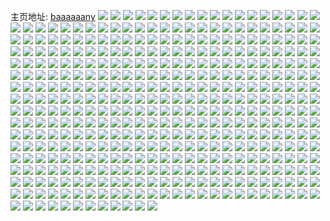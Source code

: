 主页地址: [baaaaaany](https://weibo.com/u/5284407558) 
![](https://wx4.sinaimg.cn/mw2000/005LCPNYly1gpu114r7prj32c03407wp.jpg) 
![](https://wx4.sinaimg.cn/mw2000/005LCPNYly1gpu13rgv1bj32c0340b2i.jpg) 
![](https://wx4.sinaimg.cn/mw2000/005LCPNYly1gpu17jlnf6j32c03401l5.jpg) 
![](https://wx4.sinaimg.cn/mw2000/005LCPNYly1gpu18skiz1j32c0340he4.jpg) 
![](https://wx4.sinaimg.cn/mw2000/005LCPNYly1gpu16s9dpuj31w02io7wm.jpg) 
![](https://wx4.sinaimg.cn/mw2000/005LCPNYly1gpu18xk05uj32c0340x6u.jpg) 
![](https://wx4.sinaimg.cn/mw2000/005LCPNYly1gpu14azef4j31o928cx6t.jpg) 
![](https://wx4.sinaimg.cn/mw2000/005LCPNYly1gptpv7hurwj32c0340x6r.jpg) 
![](https://wx4.sinaimg.cn/mw2000/005LCPNYly1gptpvnq3f5j32c0340x6q.jpg) 
![](https://wx4.sinaimg.cn/mw2000/005LCPNYly1gptpvka53oj32c0340npf.jpg) 
![](https://wx4.sinaimg.cn/mw2000/005LCPNYly1gptpvgyezjj32c0340u0y.jpg) 
![](https://wx4.sinaimg.cn/mw2000/005LCPNYly1gptpvyenr0j32c0340qv5.jpg) 
![](https://wx4.sinaimg.cn/mw2000/005LCPNYly1gptpvaog21j32c03401kz.jpg) 
![](https://wx4.sinaimg.cn/mw2000/005LCPNYly1gptpvqupqbj32c0340x6q.jpg) 
![](https://wx4.sinaimg.cn/mw2000/005LCPNYly1gptpve6cqgj32c0340e82.jpg) 
![](https://wx4.sinaimg.cn/mw2000/005LCPNYly1gptpvvpdraj32c03401kz.jpg) 
![](https://wx4.sinaimg.cn/mw2000/005LCPNYly1gpsazihy7hj32c03404qt.jpg) 
![](https://wx4.sinaimg.cn/mw2000/005LCPNYly1gpsayz3tnxj32c0340npe.jpg) 
![](https://wx4.sinaimg.cn/mw2000/005LCPNYly1gpsazsyctgj32c0340kjo.jpg) 
![](https://wx4.sinaimg.cn/mw2000/005LCPNYly1gpsaz3zb0pj32c0340kjo.jpg) 
![](https://wx4.sinaimg.cn/mw2000/005LCPNYly1gpsazufhdbj321m2q5k2r.jpg) 
![](https://wx4.sinaimg.cn/mw2000/005LCPNYly1gpsaz8vu5fj32c0340kjo.jpg) 
![](https://wx4.sinaimg.cn/mw2000/005LCPNYly1gpsazd8bxzj32c03404qs.jpg) 
![](https://wx4.sinaimg.cn/mw2000/005LCPNYly1gpsazo012aj32c0340qva.jpg) 
![](https://wx4.sinaimg.cn/mw2000/005LCPNYly1gpsayvc6z5j32c03401l1.jpg) 
![](https://wx4.sinaimg.cn/mw2000/005LCPNYly1gphy8z0oypj31n126qu0x.jpg) 
![](https://wx4.sinaimg.cn/mw2000/005LCPNYly1gphy950mmlj31w02ioqv6.jpg) 
![](https://wx4.sinaimg.cn/mw2000/005LCPNYly1gphy929avlj31w02iob2b.jpg) 
![](https://wx4.sinaimg.cn/mw2000/005LCPNYly1gphy9ebkg0j32c0340b2a.jpg) 
![](https://wx4.sinaimg.cn/mw2000/005LCPNYly1gphy9n4qytj32c03404qp.jpg) 
![](https://wx4.sinaimg.cn/mw2000/005LCPNYly1gphy9hjyzpj32c03404qr.jpg) 
![](https://wx4.sinaimg.cn/mw2000/005LCPNYly1gphy9l1gecj31w02io7wi.jpg) 
![](https://wx4.sinaimg.cn/mw2000/005LCPNYly1gphy9ba8vej32c03404qr.jpg) 
![](https://wx4.sinaimg.cn/mw2000/005LCPNYly1gphy97r7vkj31w02ioe82.jpg) 
![](https://wx4.sinaimg.cn/mw2000/005LCPNYly1gpezu4y60rj31w02ioe83.jpg) 
![](https://wx4.sinaimg.cn/mw2000/005LCPNYly1gpezu1caebj31lt253hdu.jpg) 
![](https://wx4.sinaimg.cn/mw2000/005LCPNYly1gpezy9tpmqj31w02iou0z.jpg) 
![](https://wx4.sinaimg.cn/mw2000/005LCPNYly1gpezu928xxj31w02io4qq.jpg) 
![](https://wx4.sinaimg.cn/mw2000/005LCPNYly1gpezu2s4wpj31w02io7wi.jpg) 
![](https://wx4.sinaimg.cn/mw2000/005LCPNYly1gpezu7mukwj31w02iokjm.jpg) 
![](https://wx4.sinaimg.cn/mw2000/005LCPNYly1gpezu6fhikj31jd21tb2a.jpg) 
![](https://wx4.sinaimg.cn/mw2000/005LCPNYly1gpezzicnzhj31vz2iokjl.jpg) 
![](https://wx4.sinaimg.cn/mw2000/005LCPNYly1gpezudxyqaj32c0340kjl.jpg) 
![](https://wx4.sinaimg.cn/mw2000/005LCPNYly1gp80mizt5sj32c0340gup.jpg) 
![](https://wx4.sinaimg.cn/mw2000/005LCPNYly1gp80mjuzibj324m2u57lp.jpg) 
![](https://wx4.sinaimg.cn/mw2000/005LCPNYly1gp80mic1vhj31lz1xkaw5.jpg) 
![](https://wx4.sinaimg.cn/mw2000/005LCPNYly1gp80mhej6aj32c0340x6r.jpg) 
![](https://wx4.sinaimg.cn/mw2000/005LCPNYly1gp3ixoo5vaj32c03407wi.jpg) 
![](https://wx4.sinaimg.cn/mw2000/005LCPNYly1gp3iyig8fxj32c0340e81.jpg) 
![](https://wx4.sinaimg.cn/mw2000/005LCPNYly1gp3ixz0effj32c0340qv5.jpg) 
![](https://wx4.sinaimg.cn/mw2000/005LCPNYly1gp3iz8qqz6j32c0340u0x.jpg) 
![](https://wx4.sinaimg.cn/mw2000/005LCPNYly1gp3ix031c5j32c03404qq.jpg) 
![](https://wx4.sinaimg.cn/mw2000/005LCPNYly1gp3iyp9hfpj32c03401kx.jpg) 
![](https://wx4.sinaimg.cn/mw2000/005LCPNYly1gp3iyatsn7j32c03404qq.jpg) 
![](https://wx4.sinaimg.cn/mw2000/005LCPNYly1gp3iywoxj4j32c03401kx.jpg) 
![](https://wx4.sinaimg.cn/mw2000/005LCPNYly1gp3ixbck37j32c0340npd.jpg) 
![](https://wx4.sinaimg.cn/mw2000/005LCPNYly1gp28wdfn52j32c0340kjl.jpg) 
![](https://wx4.sinaimg.cn/mw2000/005LCPNYly1gp28zp2bxij32c0340b29.jpg) 
![](https://wx4.sinaimg.cn/mw2000/005LCPNYly1gp28zgw24oj32122pf4qp.jpg) 
![](https://wx4.sinaimg.cn/mw2000/005LCPNYly1gp28zso1i5j32c03407wh.jpg) 
![](https://wx4.sinaimg.cn/mw2000/005LCPNYly1gp28zxkhw1j32c0340b29.jpg) 
![](https://wx4.sinaimg.cn/mw2000/005LCPNYly1gp290h6w0dj32c0340e81.jpg) 
![](https://wx4.sinaimg.cn/mw2000/005LCPNYly1gp2ajtws0wj32c03404qp.jpg) 
![](https://wx4.sinaimg.cn/mw2000/005LCPNYly1gp2ajuw1c6j32c03401kx.jpg) 
![](https://wx4.sinaimg.cn/mw2000/005LCPNYly1gp2ajx1408j32c0340qv5.jpg) 
![](https://wx4.sinaimg.cn/mw2000/005LCPNYly1gp2ajyahqpj32c0340npd.jpg) 
![](https://wx4.sinaimg.cn/mw2000/005LCPNYly1gp2ak0sumzj32c03404qq.jpg) 
![](https://wx4.sinaimg.cn/mw2000/005LCPNYly1gp2ajo5fllj32c0340h6z.jpg) 
![](https://wx4.sinaimg.cn/mw2000/005LCPNYly1gp14640us1j32c03407wk.jpg) 
![](https://wx4.sinaimg.cn/mw2000/005LCPNYly1gp145hb9pzj33402c07wj.jpg) 
![](https://wx4.sinaimg.cn/mw2000/005LCPNYly1gp146qx4zsj32c0340u0z.jpg) 
![](https://wx4.sinaimg.cn/mw2000/005LCPNYly1gp143h09hpj32c03404qs.jpg) 
![](https://wx4.sinaimg.cn/mw2000/005LCPNYly1gp142ud081j31w02im4qq.jpg) 
![](https://wx4.sinaimg.cn/mw2000/005LCPNYly1gp144yu4vnj32c0340npf.jpg) 
![](https://wx4.sinaimg.cn/mw2000/005LCPNYly1gp144f2zccj32c0340hdu.jpg) 
![](https://wx4.sinaimg.cn/mw2000/005LCPNYly1gp14775zc2j32c0340u0y.jpg) 
![](https://wx4.sinaimg.cn/mw2000/005LCPNYly1gp1441noxej32c03407wj.jpg) 
![](https://wx4.sinaimg.cn/mw2000/005LCPNYly1goytxme9rkj32c0340kjl.jpg) 
![](https://wx4.sinaimg.cn/mw2000/005LCPNYly1goytv5r7v4j32c0340npd.jpg) 
![](https://wx4.sinaimg.cn/mw2000/005LCPNYly1goytvmhhzgj32c03407wh.jpg) 
![](https://wx4.sinaimg.cn/mw2000/005LCPNYly1goytvep8k2j32c0340e81.jpg) 
![](https://wx4.sinaimg.cn/mw2000/005LCPNYly1goytxd9e53j32c0340hdu.jpg) 
![](https://wx4.sinaimg.cn/mw2000/005LCPNYly1goytw1cp7mj32c0340e82.jpg) 
![](https://wx4.sinaimg.cn/mw2000/005LCPNYly1goytwmckpvj32c0340kjl.jpg) 
![](https://wx4.sinaimg.cn/mw2000/005LCPNYly1goytztjgvfj31w02im7wi.jpg) 
![](https://wx4.sinaimg.cn/mw2000/005LCPNYly1goytzewrqmj32c03404qq.jpg) 
![](https://wx4.sinaimg.cn/mw2000/005LCPNYly1gosn8kurfnj31w02iox6q.jpg) 
![](https://wx4.sinaimg.cn/mw2000/005LCPNYly1gosn7kowfcj31w02ioe82.jpg) 
![](https://wx4.sinaimg.cn/mw2000/005LCPNYly1gosn83tiudj31w02iou0y.jpg) 
![](https://wx4.sinaimg.cn/mw2000/005LCPNYly1gosn9cxl1cj32c0340x6p.jpg) 
![](https://wx4.sinaimg.cn/mw2000/005LCPNYly1gosn9rc3hjj32c0340hdu.jpg) 
![](https://wx4.sinaimg.cn/mw2000/005LCPNYly1gosna5oxynj30u0140jz2.jpg) 
![](https://wx4.sinaimg.cn/mw2000/005LCPNYly1gosna3njqqj32c03404qq.jpg) 
![](https://wx4.sinaimg.cn/mw2000/005LCPNYly1gosn91cjzuj31w02iou0y.jpg) 
![](https://wx4.sinaimg.cn/mw2000/005LCPNYly1gosn76qzjfj32c0340x6r.jpg) 
![](https://wx4.sinaimg.cn/mw2000/005LCPNYly1gonu8oy0kgj323u2t4u0y.jpg) 
![](https://wx4.sinaimg.cn/mw2000/005LCPNYly1gonu8lt8vfj31og28lkjl.jpg) 
![](https://wx4.sinaimg.cn/mw2000/005LCPNYly1gonu8uo36zj31z32msb2a.jpg) 
![](https://wx4.sinaimg.cn/mw2000/005LCPNYly1gonu8y8uwqj323u2t41kz.jpg) 
![](https://wx4.sinaimg.cn/mw2000/005LCPNYly1gonu8r8mxwj31og28lnpd.jpg) 
![](https://wx4.sinaimg.cn/mw2000/005LCPNYly1gonu920tqbj323u2t4hdv.jpg) 
![](https://wx4.sinaimg.cn/mw2000/005LCPNYly1goeyqxacqkj31og28lx6p.jpg) 
![](https://wx4.sinaimg.cn/mw2000/005LCPNYly1goeyqvid6yj31og28lnpd.jpg) 
![](https://wx4.sinaimg.cn/mw2000/005LCPNYly1goeyqzgtyxj31og28lqv6.jpg) 
![](https://wx4.sinaimg.cn/mw2000/005LCPNYly1goeyr1gm8cj323u2t4b2a.jpg) 
![](https://wx4.sinaimg.cn/mw2000/005LCPNYly1goeyr2zlt7j31og28lkjl.jpg) 
![](https://wx4.sinaimg.cn/mw2000/005LCPNYly1goeyqu4063j31og2iou0x.jpg) 
![](https://wx4.sinaimg.cn/mw2000/005LCPNYly1godt53xs5qj32c03404qt.jpg) 
![](https://wx4.sinaimg.cn/mw2000/005LCPNYly1godt5q35grj31w02imhdv.jpg) 
![](https://wx4.sinaimg.cn/mw2000/005LCPNYly1godt4xunh2j32c03401l0.jpg) 
![](https://wx4.sinaimg.cn/mw2000/005LCPNYly1godt4vaqbyj32c0340e85.jpg) 
![](https://wx4.sinaimg.cn/mw2000/005LCPNYly1godt4n4jvpj30v91jl7wk.jpg) 
![](https://wx4.sinaimg.cn/mw2000/005LCPNYly1godt5gzk0tj32c03401l0.jpg) 
![](https://wx4.sinaimg.cn/mw2000/005LCPNYly1godt3scrd9j32c0340hdx.jpg) 
![](https://wx4.sinaimg.cn/mw2000/005LCPNYly1godt4svfe4j32c03401l1.jpg) 
![](https://wx4.sinaimg.cn/mw2000/005LCPNYly1godt5xzqkjj323u2t41kz.jpg) 
![](https://wx4.sinaimg.cn/mw2000/005LCPNYly1goai8kcsfvj32c03404qq.jpg) 
![](https://wx4.sinaimg.cn/mw2000/005LCPNYly1goai8mbw1jj328v2zuqv5.jpg) 
![](https://wx4.sinaimg.cn/mw2000/005LCPNYly1goai8ue6e1j31vm2i5nna.jpg) 
![](https://wx4.sinaimg.cn/mw2000/005LCPNYly1goai8pr92tj32c0340e82.jpg) 
![](https://wx4.sinaimg.cn/mw2000/005LCPNYly1goai903b3aj32c03401ky.jpg) 
![](https://wx4.sinaimg.cn/mw2000/005LCPNYly1goai8rdg49j31ph29ykhb.jpg) 
![](https://wx4.sinaimg.cn/mw2000/005LCPNYly1goaibo772ij32c03401kx.jpg) 
![](https://wx4.sinaimg.cn/mw2000/005LCPNYly1goai9mfj42j32c0340x6p.jpg) 
![](https://wx4.sinaimg.cn/mw2000/005LCPNYly1goai9hq3snj32c0340x6p.jpg) 
![](https://wx4.sinaimg.cn/mw2000/005LCPNYly1go2yhvk9zoj32c0340qv7.jpg) 
![](https://wx4.sinaimg.cn/mw2000/005LCPNYly1go2yih769vj31o0280u0x.jpg) 
![](https://wx4.sinaimg.cn/mw2000/005LCPNYly1go2yl1ho0lj32c0340x6r.jpg) 
![](https://wx4.sinaimg.cn/mw2000/005LCPNYly1go2yi7pipzj32c03404qq.jpg) 
![](https://wx4.sinaimg.cn/mw2000/005LCPNYly1go2ylj4zalj32c0340hdv.jpg) 
![](https://wx4.sinaimg.cn/mw2000/005LCPNYly1go2yirv5qnj31o0280x6p.jpg) 
![](https://wx4.sinaimg.cn/mw2000/005LCPNYly1go2yjyejsij32c03407wj.jpg) 
![](https://wx4.sinaimg.cn/mw2000/005LCPNYly1go2yj3wspvj32c03407wi.jpg) 
![](https://wx4.sinaimg.cn/mw2000/005LCPNYly1go2ykeoau5j32c03404qr.jpg) 
![](https://wx4.sinaimg.cn/mw2000/005LCPNYly1go2ym27psej32c0340kjn.jpg) 
![](https://wx4.sinaimg.cn/mw2000/005LCPNYly1go2yjfx2ndj32c03407wi.jpg) 
![](https://wx4.sinaimg.cn/mw2000/005LCPNYly1go2ymd1bzkj32c0340x6p.jpg) 
![](https://wx4.sinaimg.cn/mw2000/005LCPNYly1go16ilt6bcj32c0340b29.jpg) 
![](https://wx4.sinaimg.cn/mw2000/005LCPNYly1go16is8ec8j32c0340hdt.jpg) 
![](https://wx4.sinaimg.cn/mw2000/005LCPNYly1go16j6algkj32c0340qv5.jpg) 
![](https://wx4.sinaimg.cn/mw2000/005LCPNYly1go16iuwljrj32c0340npd.jpg) 
![](https://wx4.sinaimg.cn/mw2000/005LCPNYly1go16iqer2aj30v91jlx6q.jpg) 
![](https://wx4.sinaimg.cn/mw2000/005LCPNYly1go16iys2vmj32c0340npe.jpg) 
![](https://wx4.sinaimg.cn/mw2000/005LCPNYly1go16j0k81gj32c0340hdt.jpg) 
![](https://wx4.sinaimg.cn/mw2000/005LCPNYly1go16j3rfbvj32c03404qp.jpg) 
![](https://wx4.sinaimg.cn/mw2000/005LCPNYly1go16j2ai1wj32c0340e81.jpg) 
![](https://wx4.sinaimg.cn/mw2000/005LCPNYly1go16jctnmoj32c03401kx.jpg) 
![](https://wx4.sinaimg.cn/mw2000/005LCPNYly1go16j9wtmtj32c0340npe.jpg) 
![](https://wx4.sinaimg.cn/mw2000/005LCPNYly1go16jg5tbxj32c0340kjl.jpg) 
![](https://wx4.sinaimg.cn/mw2000/005LCPNYly1gnsp5lu3grj31371g94de.jpg) 
![](https://wx4.sinaimg.cn/mw2000/005LCPNYly1gnsp564wstj327z2ymu0y.jpg) 
![](https://wx4.sinaimg.cn/mw2000/005LCPNYly1gnsp5c860aj32c0340hdt.jpg) 
![](https://wx4.sinaimg.cn/mw2000/005LCPNYly1gnsp58ltq7j32c0340kjm.jpg) 
![](https://wx4.sinaimg.cn/mw2000/005LCPNYly1gnsp52tzmij30v91jlu0z.jpg) 
![](https://wx4.sinaimg.cn/mw2000/005LCPNYly1gnsp5akvr1j32c0340x6p.jpg) 
![](https://wx4.sinaimg.cn/mw2000/005LCPNYly1gnsp4yfibgj320d2ohnpe.jpg) 
![](https://wx4.sinaimg.cn/mw2000/005LCPNYly1gnsp5fbd3nj32c03407wi.jpg) 
![](https://wx4.sinaimg.cn/mw2000/005LCPNYly1gnsp5jux5jj32c0340u0y.jpg) 
![](https://wx4.sinaimg.cn/mw2000/005LCPNYly1gnqs9z7c7bj32io1w0kjl.jpg) 
![](https://wx4.sinaimg.cn/mw2000/005LCPNYly1gnqs9tpnhjj32c0340npd.jpg) 
![](https://wx4.sinaimg.cn/mw2000/005LCPNYly1gnqs9x7hw3j31w02iohdt.jpg) 
![](https://wx4.sinaimg.cn/mw2000/005LCPNYly1gnqsa5zt60j32c0340x6p.jpg) 
![](https://wx4.sinaimg.cn/mw2000/005LCPNYly1gnqsa3k7n6j31o0280u0x.jpg) 
![](https://wx4.sinaimg.cn/mw2000/005LCPNYly1gnqsb1el8tj32c03404qp.jpg) 
![](https://wx4.sinaimg.cn/mw2000/005LCPNYly1gnqs9vchl9j31w02iokjl.jpg) 
![](https://wx4.sinaimg.cn/mw2000/005LCPNYly1gnqsa9vq6vj32c0340e81.jpg) 
![](https://wx4.sinaimg.cn/mw2000/005LCPNYly1gnqsa1cvy0j31o02801ky.jpg) 
![](https://wx4.sinaimg.cn/mw2000/005LCPNYly1gnitimtcq6j32c0340kjn.jpg) 
![](https://wx4.sinaimg.cn/mw2000/005LCPNYly1gnitiogvknj32c0340qv8.jpg) 
![](https://wx4.sinaimg.cn/mw2000/005LCPNYly1gnitij4bjaj32c0340e83.jpg) 
![](https://wx4.sinaimg.cn/mw2000/005LCPNYly1gnitiqamd6j326r2x07wj.jpg) 
![](https://wx4.sinaimg.cn/mw2000/005LCPNYly1gnitikx388j32c0340x6r.jpg) 
![](https://wx4.sinaimg.cn/mw2000/005LCPNYly1gnitisa089j32c0340u10.jpg) 
![](https://wx4.sinaimg.cn/mw2000/005LCPNYly1gnitiv60sej32c0340x6q.jpg) 
![](https://wx4.sinaimg.cn/mw2000/005LCPNYly1gnititvk17j32c03404qr.jpg) 
![](https://wx4.sinaimg.cn/mw2000/005LCPNYly1gnitiwr4sbj32c0340x6q.jpg) 
![](https://wx4.sinaimg.cn/mw2000/005LCPNYly1gnh53qj95nj32bb332kjn.jpg) 
![](https://wx4.sinaimg.cn/mw2000/005LCPNYly1gnh53lhjm3j31w02imx6q.jpg) 
![](https://wx4.sinaimg.cn/mw2000/005LCPNYly1gnh53wih0lj32bb332b2b.jpg) 
![](https://wx4.sinaimg.cn/mw2000/005LCPNYly1gnb8d5n1tij31w02io7wi.jpg) 
![](https://wx4.sinaimg.cn/mw2000/005LCPNYly1gnb8cy5g38j32c0340qv6.jpg) 
![](https://wx4.sinaimg.cn/mw2000/005LCPNYly1gnb8d7prbrj31w02iohdt.jpg) 
![](https://wx4.sinaimg.cn/mw2000/005LCPNYly1gnb8dareo6j32c03401kz.jpg) 
![](https://wx4.sinaimg.cn/mw2000/005LCPNYly1gnb8d2ln1ej30v91jlb2c.jpg) 
![](https://wx4.sinaimg.cn/mw2000/005LCPNYly1gnb8dipvojj32c03407wi.jpg) 
![](https://wx4.sinaimg.cn/mw2000/005LCPNYly1gnb8dga16mj32c0340kjl.jpg) 
![](https://wx4.sinaimg.cn/mw2000/005LCPNYly1gnb8dedrq5j32c0340x6q.jpg) 
![](https://wx4.sinaimg.cn/mw2000/005LCPNYly1gnb8dltsn2j32c0340x6q.jpg) 
![](https://wx4.sinaimg.cn/mw2000/005LCPNYly1gn9azl7418j31w02iox6q.jpg) 
![](https://wx4.sinaimg.cn/mw2000/005LCPNYly1gn9azprpgbj32c0340qv7.jpg) 
![](https://wx4.sinaimg.cn/mw2000/005LCPNYly1gn9azt3ldgj32c0340e83.jpg) 
![](https://wx4.sinaimg.cn/mw2000/005LCPNYly1gn9azvro3dj32c0340x6q.jpg) 
![](https://wx4.sinaimg.cn/mw2000/005LCPNYly1gn9azmuuj1j31sm2e5qv5.jpg) 
![](https://wx4.sinaimg.cn/mw2000/005LCPNYly1gn9b01u5p6j32c0340npe.jpg) 
![](https://wx4.sinaimg.cn/mw2000/005LCPNYly1gn9b04vcopj32c03401kz.jpg) 
![](https://wx4.sinaimg.cn/mw2000/005LCPNYly1gn9azz8v8nj32c0340u0z.jpg) 
![](https://wx4.sinaimg.cn/mw2000/005LCPNYly1gn9b08busdj32c03401l0.jpg) 
![](https://wx4.sinaimg.cn/mw2000/005LCPNYly1gn9b0ac9fmj32bb3327wi.jpg) 
![](https://wx4.sinaimg.cn/mw2000/005LCPNYly1gn7tf27vwvj32c0340u0y.jpg) 
![](https://wx4.sinaimg.cn/mw2000/005LCPNYly1gn7tf5kwsdj32c03401kz.jpg) 
![](https://wx4.sinaimg.cn/mw2000/005LCPNYly1gn7tf8sux8j32c0340u0y.jpg) 
![](https://wx4.sinaimg.cn/mw2000/005LCPNYly1gn7tfbkqc9j32c03401ky.jpg) 
![](https://wx4.sinaimg.cn/mw2000/005LCPNYly1gn7tfc8e12j317w1mkqfj.jpg) 
![](https://wx4.sinaimg.cn/mw2000/005LCPNYly1gn7tezah1uj32c0340hdu.jpg) 
![](https://wx4.sinaimg.cn/mw2000/005LCPNYly1gn70aeuwg6j32c0340npg.jpg) 
![](https://wx4.sinaimg.cn/mw2000/005LCPNYly1gn70ajit0ij32bb3327wk.jpg) 
![](https://wx4.sinaimg.cn/mw2000/005LCPNYly1gn70b22kf7j32c0340kjn.jpg) 
![](https://wx4.sinaimg.cn/mw2000/005LCPNYly1gn70axmel3j32c0340b2b.jpg) 
![](https://wx4.sinaimg.cn/mw2000/005LCPNYly1gn70atvmzvj32c0340kjp.jpg) 
![](https://wx4.sinaimg.cn/mw2000/005LCPNYly1gn70anlkkyj32c0340e83.jpg) 
![](https://wx4.sinaimg.cn/mw2000/005LCPNYly1gn70b87lcbj32c0340npg.jpg) 
![](https://wx4.sinaimg.cn/mw2000/005LCPNYly1gn70bhm1dij31w02imqv6.jpg) 
![](https://wx4.sinaimg.cn/mw2000/005LCPNYly1gn70beicuej32c0340nph.jpg) 
![](https://wx4.sinaimg.cn/mw2000/005LCPNYly1gn35bb3dimj31vy2im7wi.jpg) 
![](https://wx4.sinaimg.cn/mw2000/005LCPNYly1gn35do91kqj32c0340qv8.jpg) 
![](https://wx4.sinaimg.cn/mw2000/005LCPNYly1gn35bmx63oj31vy2im4qq.jpg) 
![](https://wx4.sinaimg.cn/mw2000/005LCPNYly1gn35c6e2p7j32c03404qr.jpg) 
![](https://wx4.sinaimg.cn/mw2000/005LCPNYly1gn35ayew7nj31vy2imhdu.jpg) 
![](https://wx4.sinaimg.cn/mw2000/005LCPNYly1gn35cydwbdj32c03407wl.jpg) 
![](https://wx4.sinaimg.cn/mw2000/005LCPNYly1gn185i805qj31vz2imb2a.jpg) 
![](https://wx4.sinaimg.cn/mw2000/005LCPNYly1gn18a1ems4j32c03407wl.jpg) 
![](https://wx4.sinaimg.cn/mw2000/005LCPNYly1gn187tf9dvj321y2qlhdu.jpg) 
![](https://wx4.sinaimg.cn/mw2000/005LCPNYly1gn186rf54vj32c0340x6q.jpg) 
![](https://wx4.sinaimg.cn/mw2000/005LCPNYly1gn189noil5j31w02im7wi.jpg) 
![](https://wx4.sinaimg.cn/mw2000/005LCPNYly1gn18849o7uj325i2vcx6p.jpg) 
![](https://wx4.sinaimg.cn/mw2000/005LCPNYly1gn187fgtmej32c0340hdw.jpg) 
![](https://wx4.sinaimg.cn/mw2000/005LCPNYly1gn1899aduvj32c0340hdw.jpg) 
![](https://wx4.sinaimg.cn/mw2000/005LCPNYly1gn188hnfb0j31vz2iob2a.jpg) 
![](https://wx4.sinaimg.cn/mw2000/005LCPNYly1gmt4gyvicwj32c0340u11.jpg) 
![](https://wx4.sinaimg.cn/mw2000/005LCPNYly1gmt4h8vrnhj32c0340hdv.jpg) 
![](https://wx4.sinaimg.cn/mw2000/005LCPNYly1gmt4h48r8bj32c0340qv8.jpg) 
![](https://wx4.sinaimg.cn/mw2000/005LCPNYly1gmt4hki374j32c0340u10.jpg) 
![](https://wx4.sinaimg.cn/mw2000/005LCPNYly1gmt4gtpdv6j32bb3327wi.jpg) 
![](https://wx4.sinaimg.cn/mw2000/005LCPNYly1gmt4hfilaij32c0340hdv.jpg) 
![](https://wx4.sinaimg.cn/mw2000/005LCPNYly1gmt4gr1fjij32c03401l0.jpg) 
![](https://wx4.sinaimg.cn/mw2000/005LCPNYly1gmt4hchjiij32c0340npf.jpg) 
![](https://wx4.sinaimg.cn/mw2000/005LCPNYly1gmt4mnqu3ej32c03401l2.jpg) 
![](https://wx4.sinaimg.cn/mw2000/005LCPNYly1gmt4hshirvj32c03401ky.jpg) 
![](https://wx4.sinaimg.cn/mw2000/005LCPNYly1gmt4hxeia8j32c0340b2c.jpg) 
![](https://wx4.sinaimg.cn/mw2000/005LCPNYly1gmt4i0ocsuj32c0340b2b.jpg) 
![](https://wx4.sinaimg.cn/mw2000/005LCPNYly1gms1mni107j31og2ioe81.jpg) 
![](https://wx4.sinaimg.cn/mw2000/005LCPNYly1gms1mptlugj31og2ioe81.jpg) 
![](https://wx4.sinaimg.cn/mw2000/005LCPNYly1gms1mlt8e3j31og2iob29.jpg) 
![](https://wx4.sinaimg.cn/mw2000/005LCPNYly1gms1mrpc6ej31og2io7wh.jpg) 
![](https://wx4.sinaimg.cn/mw2000/005LCPNYly1gms1mg7vxsj31nz27zb29.jpg) 
![](https://wx4.sinaimg.cn/mw2000/005LCPNYly1gms1mtbjpoj31og2io4qp.jpg) 
![](https://wx4.sinaimg.cn/mw2000/005LCPNYly1gmpfzzg8pxj32bb3321kz.jpg) 
![](https://wx4.sinaimg.cn/mw2000/005LCPNYly1gmpg03ewsyj32c03404qr.jpg) 
![](https://wx4.sinaimg.cn/mw2000/005LCPNYly1gmpg0aj7h3j32c0340u0y.jpg) 
![](https://wx4.sinaimg.cn/mw2000/005LCPNYly1gmpg04oic0j32c0340kjm.jpg) 
![](https://wx4.sinaimg.cn/mw2000/005LCPNYly1gmpg018bd7j32ba332kjn.jpg) 
![](https://wx4.sinaimg.cn/mw2000/005LCPNYly1gmpg0cftmqj32c0340e83.jpg) 
![](https://wx4.sinaimg.cn/mw2000/005LCPNYly1gmpg06oqbgj32c0340b2c.jpg) 
![](https://wx4.sinaimg.cn/mw2000/005LCPNYly1gmpg0dr6raj32c0340kjm.jpg) 
![](https://wx4.sinaimg.cn/mw2000/005LCPNYly1gmpg08cvuvj32c0340x6q.jpg) 
![](https://wx4.sinaimg.cn/mw2000/005LCPNYly1gmoy4emor4j32c034013k.jpg) 
![](https://wx4.sinaimg.cn/mw2000/005LCPNYly1gmoy4bwp7cj32c0340qv5.jpg) 
![](https://wx4.sinaimg.cn/mw2000/005LCPNYly1gmoy4d3mawj31w02iou0x.jpg) 
![](https://wx4.sinaimg.cn/mw2000/005LCPNYly1gmoy4dwgi4j32c0340qv5.jpg) 
![](https://wx4.sinaimg.cn/mw2000/005LCPNYly1gmoc0ffz0ij325b2v24qr.jpg) 
![](https://wx4.sinaimg.cn/mw2000/005LCPNYly1gmoc0iettmj32bb332x6q.jpg) 
![](https://wx4.sinaimg.cn/mw2000/005LCPNYly1gmoc0mmjdnj32bb332u0y.jpg) 
![](https://wx4.sinaimg.cn/mw2000/005LCPNYly1gmoc0rcls3j32bb332qv7.jpg) 
![](https://wx4.sinaimg.cn/mw2000/005LCPNYly1gmoc0xlo78j32c0340kjm.jpg) 
![](https://wx4.sinaimg.cn/mw2000/005LCPNYly1gmoc0uxnq8j32bb332x6q.jpg) 
![](https://wx4.sinaimg.cn/mw2000/005LCPNYly1gmlzkax3zjj32c0340npd.jpg) 
![](https://wx4.sinaimg.cn/mw2000/005LCPNYly1gmlzk07m0kj32c0340x6r.jpg) 
![](https://wx4.sinaimg.cn/mw2000/005LCPNYly1gmlzjtsmwhj32c0340hdt.jpg) 
![](https://wx4.sinaimg.cn/mw2000/005LCPNYly1gmlzkd3pp7j32c0340npd.jpg) 
![](https://wx4.sinaimg.cn/mw2000/005LCPNYly1gmlzk5oouij32c0340b2b.jpg) 
![](https://wx4.sinaimg.cn/mw2000/005LCPNYly1gmlzk8kqhgj32c03404qq.jpg) 
![](https://wx4.sinaimg.cn/mw2000/005LCPNYly1gmhv2ca23rj32c0340hdv.jpg) 
![](https://wx4.sinaimg.cn/mw2000/005LCPNYly1gmhv2b0386j31dx1ul1kx.jpg) 
![](https://wx4.sinaimg.cn/mw2000/005LCPNYly1gmhv27o1y2j32c0340b2a.jpg) 
![](https://wx4.sinaimg.cn/mw2000/005LCPNYly1gmhv29i3h7j32c0340npf.jpg) 
![](https://wx4.sinaimg.cn/mw2000/005LCPNYly1gmhv21c2clj32bb3321ky.jpg) 
![](https://wx4.sinaimg.cn/mw2000/005LCPNYly1gmhv2ac92pj317y1mlwvu.jpg) 
![](https://wx4.sinaimg.cn/mw2000/005LCPNYly1gmhv2fppngj32c0340x6q.jpg) 
![](https://wx4.sinaimg.cn/mw2000/005LCPNYly1gmhv2gnplgj31w02ioe81.jpg) 
![](https://wx4.sinaimg.cn/mw2000/005LCPNYly1gmhv2e4kexj32c0340e84.jpg) 
![](https://wx4.sinaimg.cn/mw2000/005LCPNYly1gmco9rco1rj31ri2cpki8.jpg) 
![](https://wx4.sinaimg.cn/mw2000/005LCPNYly1gmco9xfii0j31w02iob2a.jpg) 
![](https://wx4.sinaimg.cn/mw2000/005LCPNYly1gmco9ouxfaj31w02iokjl.jpg) 
![](https://wx4.sinaimg.cn/mw2000/005LCPNYly1gmco9uvzhpj31w02io1ky.jpg) 
![](https://wx4.sinaimg.cn/mw2000/005LCPNYly1gmco9n2285j31w02iou0x.jpg) 
![](https://wx4.sinaimg.cn/mw2000/005LCPNYly1gmco9sw256j31w02iohdt.jpg) 
![](https://wx4.sinaimg.cn/mw2000/005LCPNYly1gmco9z7d2fj31vz2iokjl.jpg) 
![](https://wx4.sinaimg.cn/mw2000/005LCPNYly1gmco9l3f6aj31w02iob2a.jpg) 
![](https://wx4.sinaimg.cn/mw2000/005LCPNYly1gmco9q4iy5j31w02iob29.jpg) 
![](https://wx4.sinaimg.cn/mw2000/005LCPNYly1gmawd3rwh7j30v91jl7wk.jpg) 
![](https://wx4.sinaimg.cn/mw2000/005LCPNYly1gmawdfv0aej32c0340b2b.jpg) 
![](https://wx4.sinaimg.cn/mw2000/005LCPNYly1gmawdn5rnuj32ba331b2b.jpg) 
![](https://wx4.sinaimg.cn/mw2000/005LCPNYly1gmawdckndyj32c0340hdu.jpg) 
![](https://wx4.sinaimg.cn/mw2000/005LCPNYly1gmawdec6oaj32c0340qv6.jpg) 
![](https://wx4.sinaimg.cn/mw2000/005LCPNYly1gmawdk555qj32c0340e83.jpg) 
![](https://wx4.sinaimg.cn/mw2000/005LCPNYly1gmawd7mhs5j32c0340e83.jpg) 
![](https://wx4.sinaimg.cn/mw2000/005LCPNYly1gmawda76lxj32c0340kjn.jpg) 
![](https://wx4.sinaimg.cn/mw2000/005LCPNYly1gmawdihw5sj32c03401ky.jpg) 
![](https://wx4.sinaimg.cn/mw2000/005LCPNYly1gm9i7auljqj32bb3321ky.jpg) 
![](https://wx4.sinaimg.cn/mw2000/005LCPNYly1gm9i7880gwj32bb332u0x.jpg) 
![](https://wx4.sinaimg.cn/mw2000/005LCPNYly1gm9i7dyhgdj32bb332hdu.jpg) 
![](https://wx4.sinaimg.cn/mw2000/005LCPNYly1gm9i74m6axj30tz0tz12c.jpg) 
![](https://wx4.sinaimg.cn/mw2000/005LCPNYly1gm8izh4zrbj32c02c0hdt.jpg) 
![](https://wx4.sinaimg.cn/mw2000/005LCPNYly1gm4pyssfaxj32bb3327wi.jpg) 
![](https://wx4.sinaimg.cn/mw2000/005LCPNYly1gm4pyyqwgij32c03401kx.jpg) 
![](https://wx4.sinaimg.cn/mw2000/005LCPNYly1gm4pzjdxeij32c0340qv7.jpg) 
![](https://wx4.sinaimg.cn/mw2000/005LCPNYly1gm4p9056uhj32c03401kx.jpg) 
![](https://wx4.sinaimg.cn/mw2000/005LCPNYly1gm4q06rieoj32bb332u0z.jpg) 
![](https://wx4.sinaimg.cn/mw2000/005LCPNYly1gm4q0xvg4kj32c0340hdw.jpg) 
![](https://wx4.sinaimg.cn/mw2000/005LCPNYly1gm4tz2aczzj32c0340qv7.jpg) 
![](https://wx4.sinaimg.cn/mw2000/005LCPNYly1gm4tzhn20sj32c0340npe.jpg) 
![](https://wx4.sinaimg.cn/mw2000/005LCPNYly1gm4tzp47s7j32c03407wh.jpg) 
![](https://wx4.sinaimg.cn/mw2000/005LCPNYly1gm02sogwkqj31o0280u0y.jpg) 
![](https://wx4.sinaimg.cn/mw2000/005LCPNYly1gm02s7xy9ij31o02801ky.jpg) 
![](https://wx4.sinaimg.cn/mw2000/005LCPNYly1gm02t4zjl9j31o02801kz.jpg) 
![](https://wx4.sinaimg.cn/mw2000/005LCPNYly1gly4ftlt3oj32bb332kjn.jpg) 
![](https://wx4.sinaimg.cn/mw2000/005LCPNYly1gly4d0zi2rj32bb332qv6.jpg) 
![](https://wx4.sinaimg.cn/mw2000/005LCPNYly1gly4cljlhoj32bb332b2b.jpg) 
![](https://wx4.sinaimg.cn/mw2000/005LCPNYly1gly4eo1vr4j32bb3327wj.jpg) 
![](https://wx4.sinaimg.cn/mw2000/005LCPNYly1gly4fai2gbj32bb332b2c.jpg) 
![](https://wx4.sinaimg.cn/mw2000/005LCPNYly1gly4e5j6m3j33322bb4qs.jpg) 
![](https://wx4.sinaimg.cn/mw2000/005LCPNYly1gly4g29avrj32c0340e81.jpg) 
![](https://wx4.sinaimg.cn/mw2000/005LCPNYly1gly4dj8ht7j32bb332b2b.jpg) 
![](https://wx4.sinaimg.cn/mw2000/005LCPNYly1gly4c3qk3xj32bb332x6r.jpg) 
![](https://wx4.sinaimg.cn/mw2000/005LCPNYgy1glvoo8y7prj32bb3324qq.jpg) 
![](https://wx4.sinaimg.cn/mw2000/005LCPNYgy1glvonzyo5oj32bb332b2a.jpg) 
![](https://wx4.sinaimg.cn/mw2000/005LCPNYgy1glvoo3pbt6j32bb332e82.jpg) 
![](https://wx4.sinaimg.cn/mw2000/005LCPNYgy1glvooalzeyj32bb332hdu.jpg) 
![](https://wx4.sinaimg.cn/mw2000/005LCPNYgy1glvoo2065cj32bb332e83.jpg) 
![](https://wx4.sinaimg.cn/mw2000/005LCPNYgy1glvoo6sr7mj32c03407wj.jpg) 
![](https://wx4.sinaimg.cn/mw2000/005LCPNYgy1glvooc48ycj32bb3324qq.jpg) 
![](https://wx4.sinaimg.cn/mw2000/005LCPNYgy1glvoog24itj31w02imkjl.jpg) 
![](https://wx4.sinaimg.cn/mw2000/005LCPNYgy1glvooejzlgj32bb332npe.jpg) 
![](https://wx4.sinaimg.cn/mw2000/005LCPNYly1glu6qbzmvkj31w02ionpd.jpg) 
![](https://wx4.sinaimg.cn/mw2000/005LCPNYly1glu6q9tw8uj31w02ioe81.jpg) 
![](https://wx4.sinaimg.cn/mw2000/005LCPNYly1glu6q80s55j31w02iob29.jpg) 
![](https://wx4.sinaimg.cn/mw2000/005LCPNYly1glu6qb0hmoj31w02io1kx.jpg) 
![](https://wx4.sinaimg.cn/mw2000/005LCPNYly1glu6q65ssvj31xs2l1hd7.jpg) 
![](https://wx4.sinaimg.cn/mw2000/005LCPNYly1glu6q7bsy1j31qo2i5hdt.jpg) 
![](https://wx4.sinaimg.cn/mw2000/005LCPNYly1glu6qd6bzqj32c03407wi.jpg) 
![](https://wx4.sinaimg.cn/mw2000/005LCPNYly1glu6qe7g8gj32c0340u0x.jpg) 
![](https://wx4.sinaimg.cn/mw2000/005LCPNYly1glu6q8si6pj31w02io7wh.jpg) 
![](https://wx4.sinaimg.cn/mw2000/005LCPNYly1glu6q5bprmj32c03407wi.jpg) 
![](https://wx4.sinaimg.cn/mw2000/005LCPNYly1glu6qf7sg2j32c0340u0x.jpg) 
![](https://wx4.sinaimg.cn/mw2000/005LCPNYly1glu6qgg51gj32c03401ky.jpg) 
![](https://wx4.sinaimg.cn/mw2000/005LCPNYly1glu6qhou8ij32c03401ky.jpg) 
![](https://wx4.sinaimg.cn/mw2000/005LCPNYgy1glr2zhr0o1j32c0340hdx.jpg) 
![](https://wx4.sinaimg.cn/mw2000/005LCPNYgy1glr2z3mtmqj32c0340b2a.jpg) 
![](https://wx4.sinaimg.cn/mw2000/005LCPNYgy1glr2ylrvjuj32c0340npi.jpg) 
![](https://wx4.sinaimg.cn/mw2000/005LCPNYgy1glr2z6qjuyj32c0340npe.jpg) 
![](https://wx4.sinaimg.cn/mw2000/005LCPNYgy1glr2yt5ni3j32c0340u11.jpg) 
![](https://wx4.sinaimg.cn/mw2000/005LCPNYgy1glr2yd5ieij32c0340x6p.jpg) 
![](https://wx4.sinaimg.cn/mw2000/005LCPNYgy1glr2yzsgalj32c03404qt.jpg) 
![](https://wx4.sinaimg.cn/mw2000/005LCPNYgy1glr2zbajqjj32c0340b2b.jpg) 
![](https://wx4.sinaimg.cn/mw2000/005LCPNYgy1glr2znb3pbj32ba3314qs.jpg) 
![](https://wx4.sinaimg.cn/mw2000/005LCPNYgy1glr2zqjrgvj31vy2imqv6.jpg) 
![](https://wx4.sinaimg.cn/mw2000/005LCPNYgy1glr2zwpj20j32c03404qt.jpg) 
![](https://wx4.sinaimg.cn/mw2000/005LCPNYgy1glr302fjscj32ba3314qs.jpg) 
![](https://wx4.sinaimg.cn/mw2000/005LCPNYly1glkz6loe90j31vy2imhdv.jpg) 
![](https://wx4.sinaimg.cn/mw2000/005LCPNYly1glkz5w1amjj32c0340hdx.jpg) 
![](https://wx4.sinaimg.cn/mw2000/005LCPNYly1glkz6cim0yj32c0340qv7.jpg) 
![](https://wx4.sinaimg.cn/mw2000/005LCPNYly1glkz6g1v6hj32c0340qv6.jpg) 
![](https://wx4.sinaimg.cn/mw2000/005LCPNYly1glkz5rzxz9j30v91jlhdw.jpg) 
![](https://wx4.sinaimg.cn/mw2000/005LCPNYly1glkz61xnxjj32c0340b2b.jpg) 
![](https://wx4.sinaimg.cn/mw2000/005LCPNYly1glkz64dsfnj32c03407wj.jpg) 
![](https://wx4.sinaimg.cn/mw2000/005LCPNYly1glkz68fpqbj32c03401l1.jpg) 
![](https://wx4.sinaimg.cn/mw2000/005LCPNYly1glkz6afkwbj32c0340x6r.jpg) 
![](https://wx4.sinaimg.cn/mw2000/005LCPNYly1glkz5to6jvj32c03407wk.jpg) 
![](https://wx4.sinaimg.cn/mw2000/005LCPNYly1glkz5z5vjgj32c0340x6u.jpg) 
![](https://wx4.sinaimg.cn/mw2000/005LCPNYly1glkz6eek9dj32c0340npf.jpg) 
![](https://wx4.sinaimg.cn/mw2000/005LCPNYly1glkz6hzx23j32c03404qs.jpg) 
![](https://wx4.sinaimg.cn/mw2000/005LCPNYly1glkz6jwo7mj32c03407wj.jpg) 
![](https://wx4.sinaimg.cn/mw2000/005LCPNYly1glkz5pqw13j32c0340x6t.jpg) 
![](https://wx4.sinaimg.cn/mw2000/005LCPNYly1glkz6o5kygj32c03401kz.jpg) 
![](https://wx4.sinaimg.cn/mw2000/005LCPNYly1glkz6ri6kjj32c03401l0.jpg) 
![](https://wx4.sinaimg.cn/mw2000/005LCPNYly1glkz6pq0idj32c0340e83.jpg) 
![](https://wx4.sinaimg.cn/mw2000/005LCPNYly1gljngfgq67j32tc480npf.jpg) 
![](https://wx4.sinaimg.cn/mw2000/005LCPNYly1gljngo9ybxj31wj2jenpd.jpg) 
![](https://wx4.sinaimg.cn/mw2000/005LCPNYly1gljngc38hgj32tc480kjm.jpg) 
![](https://wx4.sinaimg.cn/mw2000/005LCPNYly1gljngteaysj32c0340npe.jpg) 
![](https://wx4.sinaimg.cn/mw2000/005LCPNYly1gljngk7p2kj32tc480qv8.jpg) 
![](https://wx4.sinaimg.cn/mw2000/005LCPNYly1gljngqyw5ij32c0340qv5.jpg) 
![](https://wx4.sinaimg.cn/mw2000/005LCPNYly1gljngxl2vxj32tc4807wl.jpg) 
![](https://wx4.sinaimg.cn/mw2000/005LCPNYly1gljngmgznaj31ys2mdb2a.jpg) 
![](https://wx4.sinaimg.cn/mw2000/005LCPNYly1gljnh2c6ysj32tc4801l2.jpg) 
![](https://wx4.sinaimg.cn/mw2000/005LCPNYly1glfevdygmqj32bb3321kz.jpg) 
![](https://wx4.sinaimg.cn/mw2000/005LCPNYly1glfevb36pmj32bb3321kz.jpg) 
![](https://wx4.sinaimg.cn/mw2000/005LCPNYly1glfeuv6pn0j32bb332b2b.jpg) 
![](https://wx4.sinaimg.cn/mw2000/005LCPNYly1glfev1nfhuj32bb332x6q.jpg) 
![](https://wx4.sinaimg.cn/mw2000/005LCPNYly1glfeuyef85j32bb3324qr.jpg) 
![](https://wx4.sinaimg.cn/mw2000/005LCPNYly1glfev4flprj32bb332qv6.jpg) 
![](https://wx4.sinaimg.cn/mw2000/005LCPNYly1glfevi4somj32c0340u0z.jpg) 
![](https://wx4.sinaimg.cn/mw2000/005LCPNYly1glfevm20rvj32bb332e83.jpg) 
![](https://wx4.sinaimg.cn/mw2000/005LCPNYly1glfev7rtvbj32bb332e83.jpg) 
![](https://wx4.sinaimg.cn/mw2000/005LCPNYly1gld8ipm6n6j31o0280hdt.jpg) 
![](https://wx4.sinaimg.cn/mw2000/005LCPNYly1gld8jfh1tvj31o0280npd.jpg) 
![](https://wx4.sinaimg.cn/mw2000/005LCPNYly1gld8jihc7ij31o0280npd.jpg) 
![](https://wx4.sinaimg.cn/mw2000/005LCPNYly1gld8jlhtq9j32c0340b29.jpg) 
![](https://wx4.sinaimg.cn/mw2000/005LCPNYly1gld8jsn4yjj32c03401ky.jpg) 
![](https://wx4.sinaimg.cn/mw2000/005LCPNYly1gld8jowcj2j32c03401it.jpg) 
![](https://wx4.sinaimg.cn/mw2000/005LCPNYly1glc1n1azkej31w02ioqv6.jpg) 
![](https://wx4.sinaimg.cn/mw2000/005LCPNYly1glc1mxg0f4j31w02io4qr.jpg) 
![](https://wx4.sinaimg.cn/mw2000/005LCPNYly1glc1msokfvj31w02iokjm.jpg) 
![](https://wx4.sinaimg.cn/mw2000/005LCPNYly1glc1n5bwedj31w02ionpe.jpg) 
![](https://wx4.sinaimg.cn/mw2000/005LCPNYly1glc1n9o5chj32bb332e82.jpg) 

